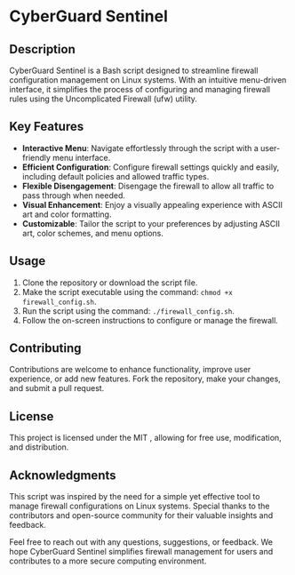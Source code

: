 # CyberGuard Sentinel

## Description

CyberGuard Sentinel is a Bash script designed to streamline firewall configuration management on Linux systems. With an intuitive menu-driven interface, it simplifies the process of configuring and managing firewall rules using the Uncomplicated Firewall (ufw) utility.

## Key Features

- **Interactive Menu**: Navigate effortlessly through the script with a user-friendly menu interface.
- **Efficient Configuration**: Configure firewall settings quickly and easily, including default policies and allowed traffic types.
- **Flexible Disengagement**: Disengage the firewall to allow all traffic to pass through when needed.
- **Visual Enhancement**: Enjoy a visually appealing experience with ASCII art and color formatting.
- **Customizable**: Tailor the script to your preferences by adjusting ASCII art, color schemes, and menu options.

## Usage

1. Clone the repository or download the script file.
2. Make the script executable using the command: `chmod +x firewall_config.sh`.
3. Run the script using the command: `./firewall_config.sh`.
4. Follow the on-screen instructions to configure or manage the firewall.

## Contributing

Contributions are welcome to enhance functionality, improve user experience, or add new features. Fork the repository, make your changes, and submit a pull request.

## License

This project is licensed under the MIT , allowing for free use, modification, and distribution.

## Acknowledgments

This script was inspired by the need for a simple yet effective tool to manage firewall configurations on Linux systems. Special thanks to the contributors and open-source community for their valuable insights and feedback.

Feel free to reach out with any questions, suggestions, or feedback. We hope CyberGuard Sentinel simplifies firewall management for users and contributes to a more secure computing environment.

